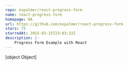 ```yaml
---
repo: expalmer/react-progress-form
name: react-progress-form
homepage: NA
url: https://github.com/expalmer/react-progress-form
stars: 73
starredAt: 2015-03-15T23:03:32Z
description: |-
    Progress Form Example with React
---
```


[object Object]
